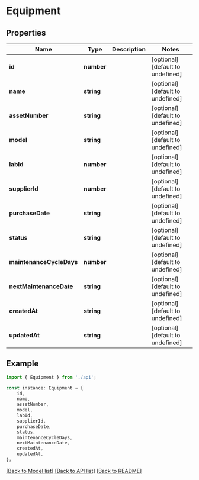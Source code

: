 # Equipment


## Properties

Name | Type | Description | Notes
------------ | ------------- | ------------- | -------------
**id** | **number** |  | [optional] [default to undefined]
**name** | **string** |  | [optional] [default to undefined]
**assetNumber** | **string** |  | [optional] [default to undefined]
**model** | **string** |  | [optional] [default to undefined]
**labId** | **number** |  | [optional] [default to undefined]
**supplierId** | **number** |  | [optional] [default to undefined]
**purchaseDate** | **string** |  | [optional] [default to undefined]
**status** | **string** |  | [optional] [default to undefined]
**maintenanceCycleDays** | **number** |  | [optional] [default to undefined]
**nextMaintenanceDate** | **string** |  | [optional] [default to undefined]
**createdAt** | **string** |  | [optional] [default to undefined]
**updatedAt** | **string** |  | [optional] [default to undefined]

## Example

```typescript
import { Equipment } from './api';

const instance: Equipment = {
    id,
    name,
    assetNumber,
    model,
    labId,
    supplierId,
    purchaseDate,
    status,
    maintenanceCycleDays,
    nextMaintenanceDate,
    createdAt,
    updatedAt,
};
```

[[Back to Model list]](../README.md#documentation-for-models) [[Back to API list]](../README.md#documentation-for-api-endpoints) [[Back to README]](../README.md)
